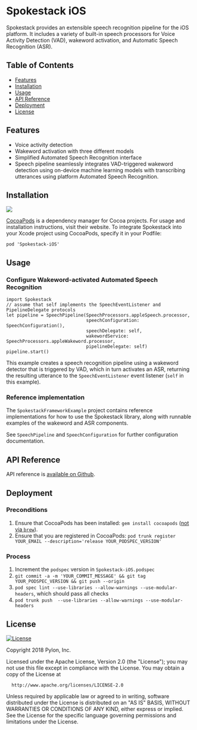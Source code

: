 # Spokestack iOS

Spokestack provides an extensible speech recognition pipeline for the iOS
platform. It includes a variety of built-in speech processors for Voice
Activity Detection (VAD), wakeword activation, and Automatic Speech Recognition (ASR).

<!--ts-->
## Table of Contents
* [Features](#features)
* [Installation](#installation)
* [Usage](#usage)
* [API Reference](#api-reference)
* [Deployment](#Deployment)
* [License](#license)
<!--te-->

## Features

  - Voice activity detection
  - Wakeword activation with three different models
  - Simplified Automated Speech Recognition interface
  - Speech pipeline seamlessly integrates VAD-triggered wakeword detection using on-device machine learning models with transcribing utterances using platform Automated Speech Recognition.

## Installation
[![](https://img.shields.io/cocoapods/v/Spokestack-iOS.svg)](https://cocoapods.org/pods/Spokestack-iOS)

[CocoaPods](https://cocoapods.org) is a dependency manager for Cocoa projects. For usage and installation instructions, visit their website. To integrate Spokestack into your Xcode project using CocoaPods, specify it in your Podfile:

`pod 'Spokestack-iOS'`

## Usage

### Configure Wakeword-activated Automated Speech Recognition

 ```
 import Spokestack
 // assume that self implements the SpeechEventListener and PipelineDelegate protocols
 let pipeline = SpeechPipeline(SpeechProcessors.appleSpeech.processor,
                               speechConfiguration: SpeechConfiguration(),
                               speechDelegate: self,
                               wakewordService: SpeechProcessors.appleWakeword.processor,
                               pipelineDelegate: self)
 pipeline.start()
 ```

This example creates a speech recognition pipeline using a wakeword detector that is triggered by VAD, which in turn activates an ASR, returning the resulting utterance to the `SpeechEventListener` event listener (`self` in this example).

### Reference implementation

The `SpokestackFrameworkExample` project contains reference implementations for how to use the Spokestack library, along with runnable examples of the wakeword and ASR components.

See `SpeechPipeline` and `SpeechConfiguration` for further configuration documentation.

## API Reference

API reference is [available on Github](https://spokestack.github.io/spokestack-ios/index.html).

## Deployment

### Preconditions

  1. Ensure that CocoaPods has been installed: `gem install cocoapods` ([not via `brew`](https://github.com/CocoaPods/CocoaPods/issues/8955)).
  2. Ensure that you are registered in CocoaPods: `pod trunk register YOUR_EMAIL --description='release YOUR_PODSPEC_VERSION'`

### Process
  1. Increment the `podspec` version in `Spokestack-iOS.podspec`
  2. `git commit -a -m 'YOUR_COMMIT_MESSAGE' && git tag YOUR_PODSPEC_VERSION && git push --origin`
  3. `pod spec lint --use-libraries --allow-warnings --use-modular-headers`, which should pass all checks 
  4. `pod trunk push  --use-libraries --allow-warnings --use-modular-headers`

## License
[![License](https://img.shields.io/badge/License-Apache%202.0-green.svg)](https://opensource.org/licenses/Apache-2.0)

Copyright 2018 Pylon, Inc.

  Licensed under the Apache License, Version 2.0 (the "License");
  you may not use this file except in compliance with the License.
  You may obtain a copy of the License at

      http://www.apache.org/licenses/LICENSE-2.0

  Unless required by applicable law or agreed to in writing, software
  distributed under the License is distributed on an "AS IS" BASIS,
  WITHOUT WARRANTIES OR CONDITIONS OF ANY KIND, either express or implied.
  See the License for the specific language governing permissions and
  limitations under the License.
